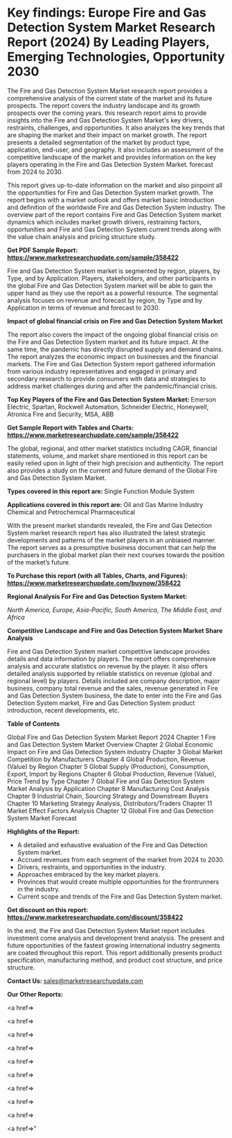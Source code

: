 # Key findings: Europe Fire and Gas Detection System Market Research Report (2024) By Leading Players, Emerging Technologies, Opportunity 2030

The Fire and Gas Detection System Market research report provides a comprehensive analysis of the current state of the market and its future prospects. The report covers the industry landscape and its growth prospects over the coming years. this research report aims to provide insights into the Fire and Gas Detection System Market's key drivers, restraints, challenges, and opportunities. It also analyzes the key trends that are shaping the market and their impact on market growth. The report presents a detailed segmentation of the market by product type, application, end-user, and geography. It also includes an assessment of the competitive landscape of the market and provides information on the key players operating in the Fire and Gas Detection System Market. forecast from 2024 to 2030.

This report gives up-to-date information on the market and also pinpoint all the opportunities for Fire and Gas Detection System market growth. The report begins with a market outlook and offers market basic introduction and definition of the worldwide Fire and Gas Detection System industry. The overview part of the report contains Fire and Gas Detection System market dynamics which includes market growth drivers, restraining factors, opportunities and Fire and Gas Detection System current trends along with the value chain analysis and pricing structure study.

<strong><b>Get PDF Sample Report: <a href=https://www.marketresearchupdate.com/sample/358422>https://www.marketresearchupdate.com/sample/358422</a></b></strong>

Fire and Gas Detection System market is segmented by region, players, by Type, and by Application. Players, stakeholders, and other participants in the global Fire and Gas Detection System market will be able to gain the upper hand as they use the report as a powerful resource. The segmental analysis focuses on revenue and forecast by region, by Type and by Application in terms of revenue and forecast to 2030.

<strong><b>Impact of global financial crisis on Fire and Gas Detection System Market</b></strong>

The report also covers the impact of the ongoing global financial crisis on the Fire and Gas Detection System market and its future impact. At the same time, the pandemic has directly disrupted supply and demand chains. The report analyzes the economic impact on businesses and the financial markets. The Fire and Gas Detection System report gathered information from various industry representatives and engaged in primary and secondary research to provide consumers with data and strategies to address market challenges during and after the pandemic/financial crisis.

<strong><b>Top Key Players of the Fire and Gas Detection System Market:
</b></strong>Emerson Electric, Spartan, Rockwell Automation, Schneider Electric, Honeywell, Atronica Fire and Security, MSA, ABB<strong><b>
</b></strong>

<strong><b>Get Sample Report with Tables and Charts: <a href=https://www.marketresearchupdate.com/sample/358422>https://www.marketresearchupdate.com/sample/358422</a></b></strong>

The global, regional, and other market statistics including CAGR, financial statements, volume, and market share mentioned in this report can be easily relied upon in light of their high precision and authenticity. The report also provides a study on the current and future demand of the Global Fire and Gas Detection System Market.

<strong><b>Types covered in this report are:
</b></strong>Single Function Module
System<strong><b>
</b></strong>

<strong><b>Applications covered in this report are:
</b></strong>Oil and Gas
Marine Industry
Chemical and Petrochemical
Pharmaceutical<strong><b>
</b></strong>

With the present market standards revealed, the Fire and Gas Detection System market research report has also illustrated the latest strategic developments and patterns of the market players in an unbiased manner. The report serves as a presumptive business document that can help the purchasers in the global market plan their next courses towards the position of the market’s future.

<strong><b>To Purchase this report (with all Tables, Charts, and Figures): <a href=https://www.marketresearchupdate.com/buynow/358422>https://www.marketresearchupdate.com/buynow/358422</a></b></strong>

<strong><b>Regional Analysis For Fire and Gas Detection System Market:</b></strong>

<em><i>North America, Europe, Asia-Pacific, South America, The Middle East, and Africa</i></em>

<strong><b>Competitive Landscape and Fire and Gas Detection System Market Share Analysis</b></strong>

Fire and Gas Detection System market competitive landscape provides details and data information by players. The report offers comprehensive analysis and accurate statistics on revenue by the player. It also offers detailed analysis supported by reliable statistics on revenue (global and regional level) by players. Details included are company description, major business, company total revenue and the sales, revenue generated in Fire and Gas Detection System business, the date to enter into the Fire and Gas Detection System market, Fire and Gas Detection System product introduction, recent developments, etc.

<strong><b>Table of Contents</b></strong>

Global Fire and Gas Detection System Market Report 2024
Chapter 1 Fire and Gas Detection System Market Overview
Chapter 2 Global Economic Impact on Fire and Gas Detection System Industry
Chapter 3 Global Market Competition by Manufacturers
Chapter 4 Global Production, Revenue (Value) by Region
Chapter 5 Global Supply (Production), Consumption, Export, Import by Regions
Chapter 6 Global Production, Revenue (Value), Price Trend by Type
Chapter 7 Global Fire and Gas Detection System Market Analysis by Application
Chapter 8 Manufacturing Cost Analysis
Chapter 9 Industrial Chain, Sourcing Strategy and Downstream Buyers
Chapter 10 Marketing Strategy Analysis, Distributors/Traders
Chapter 11 Market Effect Factors Analysis
Chapter 12 Global Fire and Gas Detection System Market Forecast

<strong><b>Highlights of the Report:</b></strong>

- A detailed and exhaustive evaluation of the Fire and Gas Detection System market.
- Accrued revenues from each segment of the market from 2024 to 2030.
- Drivers, restraints, and opportunities in the industry.
- Approaches embraced by the key market players.
- Provinces that would create multiple opportunities for the frontrunners in the industry.
- Current scope and trends of the Fire and Gas Detection System market.

<strong><b>Get discount on this report: <a href=https://www.marketresearchupdate.com/discount/358422>https://www.marketresearchupdate.com/discount/358422</a></b></strong>

In the end, the Fire and Gas Detection System Market report includes investment come analysis and development trend analysis. The present and future opportunities of the fastest growing international industry segments are coated throughout this report. This report additionally presents product specification, manufacturing method, and product cost structure, and price structure.

<strong><b>Contact Us:
</b></strong>sales@marketresearchupdate.com

<strong>Our Other Reports:</strong>

<a href=></a>

<a href=></a>

<a href=></a>

<a href=></a>

<a href=></a>

<a href=></a>

<a href=></a>

<a href=></a>

<a href=></a>

<a href=></a>"
